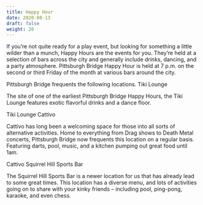 ```yaml
---
title: Happy Hour
date: 2020-08-13
draft: false
weight: 20
---
```


If you’re not quite ready for a play event, but looking for something a little wilder than a munch, Happy Hours are the events for you. They’re held at a selection of bars across the city and generally include drinks, dancing, and a party atmosphere. Pittsburgh Bridge Happy Hour is held at 7 p.m. on the second or third Friday of the month at various bars around the city.

Pittsburgh Bridge frequents the following locations.
Tiki Lounge

The site of one of the earliest Pittsburgh Bridge Happy Hours, the Tiki Lounge features exotic flavorful drinks and a dance floor.

Tiki Lounge
Cattivo

Cattivo has long been a welcoming space for those into all sorts of alternative activities.  Home to everything from Drag shows to Death Metal concerts, Pittsburgh Bridge now frequents this location on a regular basis.  Featuring darts, pool, music, and a kitchen pumping out great food until 1am.

Cattivo
Squirrel Hill Sports Bar

The Squirrel Hill Sports Bar is a newer location for us that has already lead to some great times.  This location has a diverse menu, and lots of activities going on to share with your kinky friends – including pool, ping-pong, karaoke, and even chess.